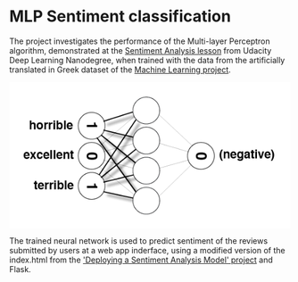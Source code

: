 # MLP Sentiment classification

The project investigates the performance of the Multi-layer Perceptron algorithm, demonstrated at the [Sentiment Analysis lesson](https://github.com/udacity/deep-learning-v2-pytorch/tree/master/sentiment-analysis-network) from Udacity Deep Learning Nanodegree, when trained with the data from the artificially translated in Greek dataset of the [Machine Learning project](https://github.com/JoKoum/Machine-Learning-Project).

<img src="static/sentiment_network_sparse_2.png" align="middle"/>

The trained neural network is used to predict sentiment of the reviews submitted by users at a web app inderface, using a modified version of the index.html from the ['Deploying a Sentiment Analysis Model' project](https://github.com/JoKoum/Udacity-Deep-Learning/tree/master/AWS) and Flask.